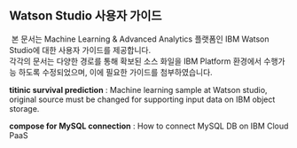 ## Watson Studio 사용자 가이드

  본 문서는 Machine Learning & Advanced Analytics 플랫폼인 IBM Watson Studio에 대한 사용자 가이드를 제공합니다.   
  각각의 문서는 다양한 경로를 통해 확보된 소스 화일을 IBM Platform 환경에서 수행가능 하도록 수정되었으며, 이에 필요한 가이드를 첨부하였습니다.

**titinic survival prediction** : Machine learning sample at Watson studio, original source must be changed for supporting input data on IBM object storage.

**compose for MySQL connection** : How to connect MySQL DB on IBM Cloud PaaS
